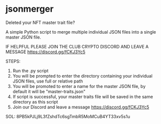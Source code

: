 # jsonmerger

Deleted your NFT master trait file?

A simple Python script to merge multiple individual JSON files into a single master JSON file.

IF HELPFUL PLEASE JOIN THE CLUB CRYPTO DISCORD AND LEAVE A MESSAGE https://discord.gg/fCKJ3Yc5

STEPS:

1. Run the .py script
2. You will be prompted to enter the directory containing your individual JSON files, use full or relative path
3. You will be promoted to enter a name for the master JSON file, by default it will be "master-traits.json"
4. If script is successful, your master traits file will be saved in the same directory as this script
5. Join our Discord and leave a message https://discord.gg/fCKJ3Yc5

SOL: 8PB5kPJLj9L3fZshdTc6sgTmbR5MoMCuB4YT33xv5s1u
